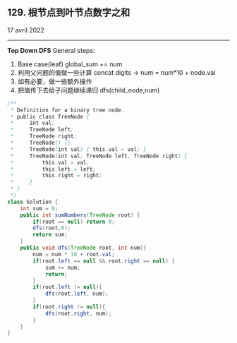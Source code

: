 ## 129. 根节点到叶节点数字之和
17 avril 2022
****
**Top Down DFS**
General steps:
1. Base case(leaf)
global_sum += num
2. 利用父问题的值做一些计算
concat digits -> num = num*10 + node.val
3. 如有必要，做一些额外操作
4. 把值传下去给子问题继续递归
dfs(child_node,num)

```java
/**
 * Definition for a binary tree node.
 * public class TreeNode {
 *     int val;
 *     TreeNode left;
 *     TreeNode right;
 *     TreeNode() {}
 *     TreeNode(int val) { this.val = val; }
 *     TreeNode(int val, TreeNode left, TreeNode right) {
 *         this.val = val;
 *         this.left = left;
 *         this.right = right;
 *     }
 * }
 */
class Solution {
    int sum = 0;
    public int sumNumbers(TreeNode root) {
        if(root == null) return 0;
        dfs(root,0);
        return sum;
    }
    public void dfs(TreeNode root, int num){
        num = num * 10 + root.val;
        if(root.left == null && root.right == null) {
            sum += num;
            return;
        }
        if(root.left != null){
            dfs(root.left, num);
        }
        if(root.right != null){
            dfs(root.right, num);
        }
    }
}
```